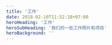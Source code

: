```yaml
---
title: '工作'
date: 2018-02-10T11:52:18+07:00
heroHeading: '工作'
heroSubHeading: '我们的一些工作照片和项目'
heroBackground: ''
---
```

